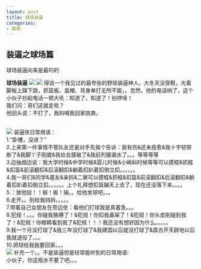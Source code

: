 ```yaml
---
layout: post
title: 球场装逼
categories:
- 案例
---
```


## 装逼之球场篇
球场装逼向来是最叼的

**球场装逼**
![](http://photo.l99.com/bigger/02/1400149818339_ujg02x.png)
![](http://img3.imgtn.bdimg.com/it/u=1244297909,236998816&fm=11&gp=0.jpg)
得说一个我见过的最夸张的野球装逼神人。大冬天没穿鞋，光着脚板上蹿下跳，抓篮板、盖帽、背身单打无所不能，。忽然，他的电话响了，这个小伙子抄起电话一顿大吼：知道了，知道了！别啰嗦！<br>
我们问：哥们这就走啦？<br>
他回头说：不打了，我妈喊我回家挑粪。<br><br>

![](http://chongqing.sinaimg.cn/iframe/159/2012/0531/U9278P1197T159D1F3057DT20140619095948.jpg)
装逼侠日常用语：<br>
1.“卧槽，没进？”<br>
2.上来第一件事情不管队友还是对手先挨个告诉：我有伤&还未痊愈&我十字韧带断了&我脚丫子刚崴&我处女膜破了&我前列腺漏水了。。。等等等等<br>
3.边抽烟边说：我大学时候&中学时候&婴儿时候&小蝌蚪时候等等可以摸框&抓框&扣篮&前滚翻扣&后滚翻扣&躺着扣趴着扣倒立扣。。。。。。<br>
4.我一哥们&同学&基友&亲妈&二舅可以摸框&抓框&扣篮&前滚翻扣&后滚翻扣&躺着扣趴着扣倒立扣。。。。。。上个礼拜想扣篮蹦天上去了，现在还没落下来。。。。<br>
5.：放他投！！板！板！操。。给他发球吧。。。<br>
6.走开。。别给我挡拆。。。。。<br>
7.带着自己女朋友在旁边坐：看他们打球我是真着急。。。<br>
8.犯规！。。。你碰我胳膊了！&犯规！你扣我鼻屎了！&犯规！你头皮削碰到我了！&犯规！你眼睛看到我了&犯规！！！我还没有想好因为什么。。。。。<br>
9.我一个月没打球了&我三年没打球了&我建国以后就没打球了&盘古开天辟地以后我就退役了。。。<br>
10.把球给我我要回家。。。<br>
![](http://gaoxiao.zhutou.com/html/UploadPic/2010-3/20103317623975.jpg)
补充一个。。不是装逼但是经常能听到的日常用语:<br>
小伙子，你这瓶水不要了吧。。。